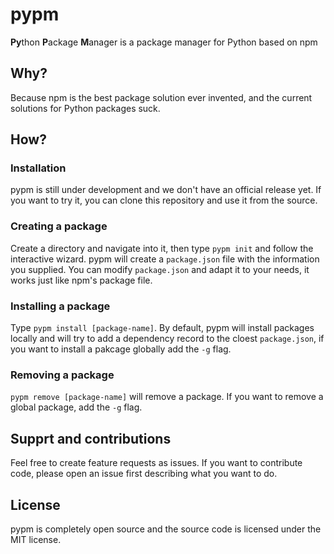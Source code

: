 # pypm
**Py**thon **P**ackage **M**anager is a package manager for Python based on npm

## Why?
Because npm is the best package solution ever invented, and the current solutions for Python packages suck.

## How?
### Installation
pypm is still under development and we don't have an official release yet.
If you want to try it, you can clone this repository and use it from the source.

### Creating a package
Create a directory and navigate into it, then type `pypm init` and follow the interactive wizard.
pypm will create a `package.json` file with the information you supplied.
You can modify `package.json` and adapt it to your needs, it works just like npm's package file.

### Installing a package
Type `pypm install [package-name]`.
By default, pypm will install packages locally and will try to add a dependency record to the cloest `package.json`, if you want to install a pakcage globally add the `-g` flag.

### Removing a package
`pypm remove [package-name]` will remove a package. If you want to remove a global package, add the `-g` flag.

## Supprt and contributions
Feel free to create feature requests as issues. If you want to contribute code, please open an issue first describing what you want to do.

## License
pypm is completely open source and the source code is licensed under the MIT license.